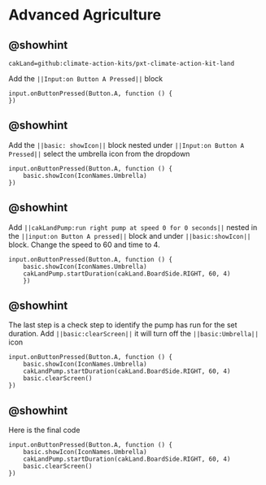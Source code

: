 # Advanced Agriculture

## @showhint
```package
cakLand=github:climate-action-kits/pxt-climate-action-kit-land 
``` 
Add the ``||Input:on Button A Pressed||`` block
```blocks
input.onButtonPressed(Button.A, function () {
})
```
## @showhint
Add the ``||basic: showIcon||`` block nested under ``||Input:on Button A Pressed||`` select the umbrella icon from the dropdown
```blocks
input.onButtonPressed(Button.A, function () {
    basic.showIcon(IconNames.Umbrella)
})
```
## @showhint
Add ``||cakLandPump:run right pump at speed 0 for 0 seconds||`` nested in the ``||input:on Button A pressed||`` block and under ``||basic:showIcon||`` block. Change the speed to 60 and time to 4.
```blocks
input.onButtonPressed(Button.A, function () {
    basic.showIcon(IconNames.Umbrella)
    cakLandPump.startDuration(cakLand.BoardSide.RIGHT, 60, 4)
    })
```
## @showhint
The last step is a check step to identify the pump has run for the set duration. Add ``||basic:clearScreen||`` it will turn off the ``||basic:Umbrella||`` icon
```blocks
input.onButtonPressed(Button.A, function () {
    basic.showIcon(IconNames.Umbrella)
    cakLandPump.startDuration(cakLand.BoardSide.RIGHT, 60, 4)
    basic.clearScreen()
})
``` 

## @showhint
Here is the final code
```blocks
input.onButtonPressed(Button.A, function () {
    basic.showIcon(IconNames.Umbrella)
    cakLandPump.startDuration(cakLand.BoardSide.RIGHT, 60, 4)
    basic.clearScreen()
})
```
